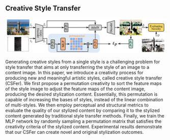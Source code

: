 

<!-- ABOUT THE PROJECT -->
## Creative Style Transfer

<!-- ![teaser](./Images/teaser.png) -->
![framework](./Images/framework_page.jpg)

Generating creative styles from a single style is a challenging problem for style transfer that aims at only transferring the style of an image to a content image. In this paper, we introduce a creativity process for producing new and meaningful artistic styles, called creative style transfer (CSFer). We first propose a permutation creativity to sort the feature maps of the style image to adjust the feature maps of the content image, producing the desired stylization content. Essentially, this permutation is capable of increasing the bases of styles, instead of the linear combination of multi-styles. We then employ perceptual and structural metrics to evaluate the quality of our stylized content by comparing it to the stylized content generated by traditional style transfer methods. Finally, we train the MLP network by randomly sampling a permutation matrix that satisfies the creativity criteria of the stylized content. Experimental results demonstrate that our CSFer can create novel and original stylization outcomes.


